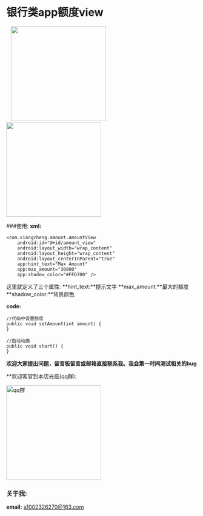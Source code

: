 # 银行类app额度view
<div>
    <image src="https://github.com/1002326270xc/AmountView-master/blob/master/photos/掌上生活额度控件.gif" width="250"/>
    <image src="https://github.com/1002326270xc/AmountView-master/blob/master/photos/自己撸的额度控件.gif" width="250"/>
</div>

###使用:
**xml:**
```
<com.xiangcheng.amount.AmountView
    android:id="@+id/amount_view"
    android:layout_width="wrap_content"
    android:layout_height="wrap_content"
    android:layout_centerInParent="true"
    app:hint_text="Max Amount"
    app:max_amount="30000"
    app:shadow_color="#FFD700" />
```
这里就定义了三个属性:
**hint_text:**提示文字
**max_amount:**最大的额度
**shadow_color:**背景颜色

**code:**
```
//代码中设置额度
public void setAmount(int amount) {
}
```
```
//启动动画
public void start() {
}
```

**欢迎大家提出问题，留言板留言或邮箱直接联系我。我会第一时间测试相关的bug**

**欢迎客官到本店光临(qq群):

<image src="https://github.com/1002326270xc/LayoutManager-FlowLayout/blob/master/photos/IMG_0221.jpg" width="250" width="250" title="qq群"/>

### 关于我:

**email:** a1002326270@163.com

